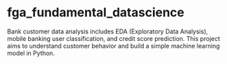 # fga_fundamental_datascience
Bank customer data analysis includes EDA (Exploratory Data Analysis), mobile banking user classification, and credit score prediction. This project aims to understand customer behavior and build a simple machine learning model in Python.
